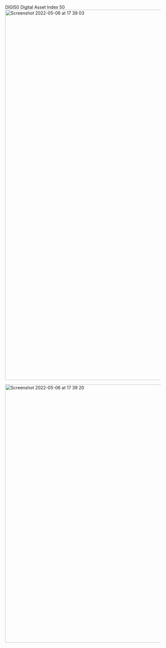 
DIGI50 Digital Asset Index 50
<img width="1194" alt="Screenshot 2022-05-06 at 17 39 03" src="https://user-images.githubusercontent.com/7381165/167166187-7630acf3-3ad5-4a8b-ad57-76fec008a6e9.png">

<img width="833" alt="Screenshot 2022-05-06 at 17 39 20" src="https://user-images.githubusercontent.com/7381165/167166203-8ca2d2ee-466c-4de0-8ca8-6aad7bccc35c.png">
